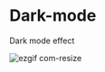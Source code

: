 # Dark-mode
Dark mode effect


![ezgif com-resize](https://github.com/jgongala/Dark-mode/assets/65823190/ec4aae82-c9b2-4de5-a595-cf40f1761c28)
